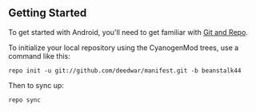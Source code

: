 Getting Started
---------------

To get started with Android, you'll need to get
familiar with [Git and Repo](http://source.android.com/source/using-repo.html).

To initialize your local repository using the CyanogenMod trees, use a command like this:

    repo init -u git://github.com/deedwar/manifest.git -b beanstalk44

Then to sync up:

    repo sync


